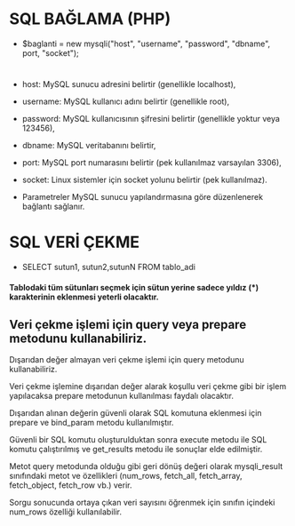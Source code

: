 # SQL BAĞLAMA (PHP)

- $baglanti = new mysqli("host", "username", "password", "dbname", port, "socket");
#
- host: MySQL sunucu adresini belirtir (genellikle localhost),

- username: MySQL kullanıcı adını belirtir (genellikle root),

- password: MySQL kullanıcısının şifresini belirtir (genellikle yoktur veya 123456),

- dbname: MySQL veritabanını belirtir,

- port: MySQL port numarasını belirtir (pek kullanılmaz varsayılan 3306),

- socket: Linux sistemler için socket yolunu belirtir (pek kullanılmaz).

- Parametreler MySQL sunucu yapılandırmasına göre düzenlenerek bağlantı sağlanır.

# SQL VERİ ÇEKME

- SELECT sutun1, sutun2,sutunN FROM tablo_adi
#### Tablodaki tüm sütunları seçmek için sütun yerine sadece yıldız (*) karakterinin eklenmesi yeterli olacaktır.


## Veri çekme işlemi için query veya prepare metodunu kullanabiliriz.

Dışarıdan değer almayan veri çekme işlemi için query metodunu kullanabiliriz.

Veri çekme işlemine dışarıdan değer alarak koşullu veri çekme gibi bir işlem yapılacaksa prepare metodunun kullanılması faydalı olacaktır.

Dışarıdan alınan değerin güvenli olarak SQL komutuna eklenmesi için prepare ve bind_param metodu kullanılmıştır.

Güvenli bir SQL komutu oluşturulduktan sonra execute metodu ile SQL komutu çalıştırılmış ve get_results metodu ile sonuçlar elde edilmiştir.

Metot query metodunda olduğu gibi geri dönüş değeri olarak mysqli_result sınıfındaki metot ve özellikleri (num_rows, fetch_all, fetch_array, fetch_object, fetch_row vb.) verir.

Sorgu sonucunda ortaya çıkan veri sayısını öğrenmek için sınıfın içindeki num_rows özelliği kullanılabilir.
